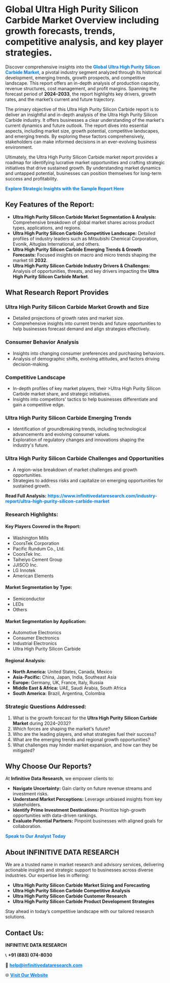 <h1>Global Ultra High Purity Silicon Carbide Market Overview including growth forecasts, trends, competitive analysis, and key player strategies.</h1>
<p>
Discover comprehensive insights into the 
<a href="https://www.infinitivedataresearch.com/industry-report/ultra-high-purity-silicon-carbide-market" rel="dofollow" style="color: #007BFF; text-decoration: none;"><strong>Global Ultra High Purity Silicon Carbide Market</strong></a>, a pivotal industry segment analyzed through its historical development, emerging trends, growth prospects, and competitive landscape. This report offers an in-depth analysis of production capacity, revenue structures, cost management, and profit margins. Spanning the forecast period of <strong>2024–2033</strong>, the report highlights key drivers, growth rates, and the market’s current and future trajectory.
</p>
<p>
The primary objective of this Ultra High Purity Silicon Carbide report is to deliver an insightful and in-depth analysis of the Ultra High Purity Silicon Carbide industry. It offers businesses a clear understanding of the market's current dynamics and future outlook. The report dives into essential aspects, including market size, growth potential, competitive landscapes, and emerging trends. By exploring these factors comprehensively, stakeholders can make informed decisions in an ever-evolving business environment.
</p>
<p>
Ultimately, the Ultra High Purity Silicon Carbide market report provides a roadmap for identifying lucrative market opportunities and crafting strategic initiatives that drive sustained growth. By understanding market dynamics and untapped potential, businesses can position themselves for long-term success and profitability.
</p>
<p>
<a href="https://www.infinitivedataresearch.com/request-sample/reportId=111824" style="color: #007BFF; text-decoration: none;"><strong>Explore Strategic Insights with the Sample Report Here</strong></a>
</p>

<h2>Key Features of the Report:</h2>
<ul>
<li><strong>Ultra High Purity Silicon Carbide Market Segmentation & Analysis:</strong> Comprehensive breakdown of global market shares across product types, applications, and regions.</li>
<li><strong>Ultra High Purity Silicon Carbide Competitive Landscape:</strong> Detailed profiles of industry leaders such as Mitsubishi Chemical Corporation, Evonik, Altuglas International, and others.</li>
<li><strong>Ultra High Purity Silicon Carbide Emerging Trends & Growth Forecasts:</strong> Focused insights on macro and micro trends shaping the market till <strong>2032</strong>.</li>
<li><strong>Ultra High Purity Silicon Carbide Industry Drivers & Challenges:</strong> Analysis of opportunities, threats, and key drivers impacting the <strong>Ultra High Purity Silicon Carbide Market</strong>.</li>
</ul>

<h2>What Research Report Provides</h2>
<h3>Ultra High Purity Silicon Carbide Market Growth and Size</h3>
<ul>
<li>Detailed projections of growth rates and market size.</li>
<li>Comprehensive insights into current trends and future opportunities to help businesses forecast demand and align strategies effectively.</li>
</ul>

<h3>Consumer Behavior Analysis</h3>
<ul>
<li>Insights into changing consumer preferences and purchasing behaviors.</li>
<li>Analysis of demographic shifts, evolving attitudes, and factors driving decision-making.</li>
</ul>

<h3>Competitive Landscape</h3>
<ul>
<li>In-depth profiles of key market players, their >Ultra High Purity Silicon Carbide market share, and strategic initiatives.</li>
<li>Insights into competitors' tactics to help businesses differentiate and gain a competitive edge.</li>
</ul>

<h3>Ultra High Purity Silicon Carbide Emerging Trends</h3>
<ul>
<li>Identification of groundbreaking trends, including technological advancements and evolving consumer values.</li>
<li>Exploration of regulatory changes and innovations shaping the industry's future.</li>
</ul>

<h3>Ultra High Purity Silicon Carbide Challenges and Opportunities</h3>
<ul>
<li>A region-wise breakdown of market challenges and growth opportunities.</li>
<li>Strategies to address risks and capitalize on emerging opportunities for sustained growth.</li>
</ul>
<p><strong>Read Full Analysis:</strong> <a href="https://www.infinitivedataresearch.com/industry-report/ultra-high-purity-silicon-carbide-market" rel="dofollow" style="color: #007BFF; text-decoration: none;"><strong>https://www.infinitivedataresearch.com/industry-report/ultra-high-purity-silicon-carbide-market</strong></a></p>
<h3>Research Highlights:</h3>
<h4>Key Players Covered in the Report:</h4>
<ul><li>Washington Mills</li><li>CoorsTek Corporation</li><li>Pacific Rundum Co., Ltd.</li><li>CoorsTek Inc.</li><li>Taiheiyo Cement Group</li><li>JJISCO Inc.</li><li>LG Innotek</li><li>American Elements</li></ul>
<h4>Market Segmentation by Type:</h4>
<ul><li>Semiconductor</li><li>LEDs</li><li>Others</li></ul>
<h4>Market Segmentation by Application:</h4>
<ul><li>Automotive Electronics</li><li>Consumer Electronics</li><li>Industrial Electronics</li><li>Ultra High Purity Silicon Carbide</li></ul>

<h4>Regional Analysis:</h4>
<ul>
<li><strong>North America:</strong> United States, Canada, Mexico</li>
<li><strong>Asia-Pacific:</strong> China, Japan, India, Southeast Asia</li>
<li><strong>Europe:</strong> Germany, UK, France, Italy, Russia</li>
<li><strong>Middle East & Africa:</strong> UAE, Saudi Arabia, South Africa</li>
<li><strong>South America:</strong> Brazil, Argentina, Colombia</li>
</ul>

<h3>Strategic Questions Addressed:</h3>
<ol>
<li>What is the growth forecast for the <strong>Ultra High Purity Silicon Carbide Market</strong> during 2024–2032?</li>
<li>Which forces are shaping the market's future?</li>
<li>Who are the leading players, and what strategies fuel their success?</li>
<li>What are the emerging trends and regional growth opportunities?</li>
<li>What challenges may hinder market expansion, and how can they be mitigated?</li>
</ol>

<h2>Why Choose Our Reports?</h2>
<p>At <strong>Infinitive Data Research</strong>, we empower clients to:</p>
<ul>
<li><strong>Navigate Uncertainty:</strong> Gain clarity on future revenue streams and investment risks.</li>
<li><strong>Understand Market Perceptions:</strong> Leverage unbiased insights from key stakeholders.</li>
<li><strong>Identify Prime Investment Destinations:</strong> Prioritize high-growth opportunities with data-driven rankings.</li>
<li><strong>Evaluate Potential Partners:</strong> Pinpoint businesses with aligned goals for collaboration.</li>
</ul>
<p><a href="https://www.infinitivedataresearch.com/industry-report/ultra-high-purity-silicon-carbide-market" rel="dofollow" style="color: #007BFF; text-decoration: none;"><strong>Speak to Our Analyst Today</strong></a></p>

<h2>About INFINITIVE DATA RESEARCH</h2>
<p>We are a trusted name in market research and advisory services, delivering actionable insights and strategic support to businesses across diverse industries. Our expertise lies in offering:</p>
<ul>
<li><strong>Ultra High Purity Silicon Carbide Market Sizing and Forecasting</strong></li>
<li><strong>Ultra High Purity Silicon Carbide Competitive Analysis</strong></li>
<li><strong>Ultra High Purity Silicon Carbide Customer Research</strong></li>
<li><strong>Ultra High Purity Silicon Carbide Product Development Strategies</strong></li>
</ul>
<p>Stay ahead in today’s competitive landscape with our tailored research solutions.</p>

<h2>Contact Us:</h2>
<p><strong>INFINITIVE DATA RESEARCH</strong></p>
<p>📞 <strong>+91 (883) 074-8030</strong></p>
<p>📧 <strong><a href="mailto:help@infinitivedataresearch.com" style="color: #007BFF;">help@infinitivedataresearch.com</a></strong></p>
<p>🌐 <strong><a href="https://www.infinitivedataresearch.com" rel="dofollow" style="color: #007BFF;">Visit Our Website</a></strong></p>